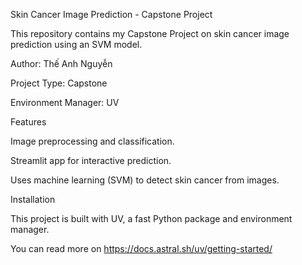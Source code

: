 Skin Cancer Image Prediction - Capstone Project

This repository contains my Capstone Project on skin cancer image prediction using an SVM model.

Author: Thế Anh Nguyễn

Project Type: Capstone

Environment Manager: UV

Features

Image preprocessing and classification.

Streamlit app for interactive prediction.

Uses machine learning (SVM) to detect skin cancer from images.

Installation

This project is built with UV, a fast Python package and environment manager.

You can read more on https://docs.astral.sh/uv/getting-started/